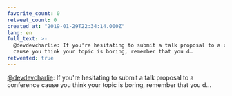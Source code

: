 ```yaml
---
favorite_count: 0
retweet_count: 0
created_at: "2019-01-29T22:34:14.000Z"
lang: en
full_text: >-
  @devdevcharlie: If you're hesitating to submit a talk proposal to a conference
  cause you think your topic is boring, remember that you d…
retweeted: true
---
```


[@devdevcharlie](https://twitter.com/devdevcharlie): If you're hesitating to
submit a talk proposal to a conference cause you think your topic is boring,
remember that you d…
